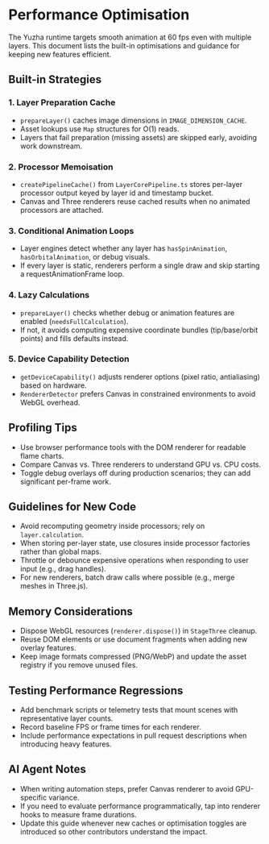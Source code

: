 # Performance Optimisation

The Yuzha runtime targets smooth animation at 60 fps even with multiple layers. This document lists the built-in optimisations and guidance for keeping new features efficient.

## Built-in Strategies

### 1. Layer Preparation Cache

- `prepareLayer()` caches image dimensions in `IMAGE_DIMENSION_CACHE`.
- Asset lookups use `Map` structures for O(1) reads.
- Layers that fail preparation (missing assets) are skipped early, avoiding work downstream.

### 2. Processor Memoisation

- `createPipelineCache()` from `LayerCorePipeline.ts` stores per-layer processor output keyed by layer id and timestamp bucket.
- Canvas and Three renderers reuse cached results when no animated processors are attached.

### 3. Conditional Animation Loops

- Layer engines detect whether any layer has `hasSpinAnimation`, `hasOrbitalAnimation`, or debug visuals.
- If every layer is static, renderers perform a single draw and skip starting a requestAnimationFrame loop.

### 4. Lazy Calculations

- `prepareLayer()` checks whether debug or animation features are enabled (`needsFullCalculation`).
- If not, it avoids computing expensive coordinate bundles (tip/base/orbit points) and fills defaults instead.

### 5. Device Capability Detection

- `getDeviceCapability()` adjusts renderer options (pixel ratio, antialiasing) based on hardware.
- `RendererDetector` prefers Canvas in constrained environments to avoid WebGL overhead.

## Profiling Tips

- Use browser performance tools with the DOM renderer for readable flame charts.
- Compare Canvas vs. Three renderers to understand GPU vs. CPU costs.
- Toggle debug overlays off during production scenarios; they can add significant per-frame work.

## Guidelines for New Code

- Avoid recomputing geometry inside processors; rely on `layer.calculation`.
- When storing per-layer state, use closures inside processor factories rather than global maps.
- Throttle or debounce expensive operations when responding to user input (e.g., drag handles).
- For new renderers, batch draw calls where possible (e.g., merge meshes in Three.js).

## Memory Considerations

- Dispose WebGL resources (`renderer.dispose()`) in `StageThree` cleanup.
- Reuse DOM elements or use document fragments when adding new overlay features.
- Keep image formats compressed (PNG/WebP) and update the asset registry if you remove unused files.

## Testing Performance Regressions

- Add benchmark scripts or telemetry tests that mount scenes with representative layer counts.
- Record baseline FPS or frame times for each renderer.
- Include performance expectations in pull request descriptions when introducing heavy features.

## AI Agent Notes

- When writing automation steps, prefer Canvas renderer to avoid GPU-specific variance.
- If you need to evaluate performance programmatically, tap into renderer hooks to measure frame durations.
- Update this guide whenever new caches or optimisation toggles are introduced so other contributors understand the impact.
